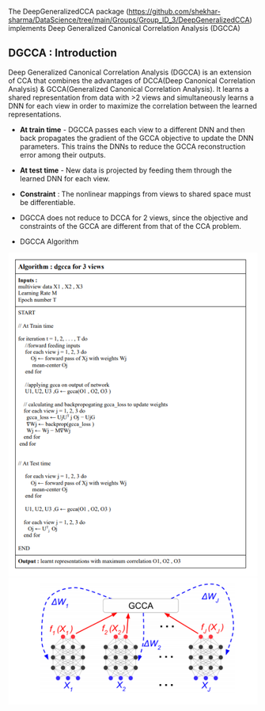 The DeepGeneralizedCCA package (https://github.com/shekhar-sharma/DataScience/tree/main/Groups/Group_ID_3/DeepGeneralizedCCA) implements Deep Generalized Canonical Correlation Analysis (DGCCA)

## DGCCA : Introduction
Deep Generalized Canonical Correlation Analysis (DGCCA) is an extension of CCA that combines the advantages of DCCA(Deep Canonical Correlation Analysis) & GCCA(Generalized Canonical Correlation Analysis). It learns a shared representation from data with >2 views and simultaneously learns a DNN for each view in order to maximize the correlation between the learned representations.

* **At train time** - DGCCA passes each view to a different DNN and then back propagates the gradient of the GCCA objective to update the DNN parameters. This trains the DNNs to reduce the GCCA reconstruction error among their outputs.
* **At test time** -  New data is projected by feeding them through the learned DNN for each view.

* **Constraint** : The nonlinear mappings from views to shared space must be differentiable.
* DGCCA does not reduce to DCCA for 2 views, since  the objective and constraints of the GCCA are different from that of the CCA problem.


* DGCCA Algorithm 
<img src="dgcca_algo.png" />
<img src="dgcca_algo_img.png" />


